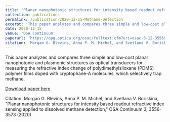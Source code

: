 ```yaml
---
title: "Planar nanophotonic structures for intensity based readout refractive index sensing applied to dissolved methane detection"
collection: publications
permalink: /publication/2020-12-15-Methane-Detection
excerpt: 'This paper analyzes and compares three simple and low-cost planar nanophotonic and plasmonic structures as optical transducers for measuring the refractive index change of polydimethylsiloxane (PDMS) polymer films doped with cryptophane-A molecules, which selectively trap methane.'
date: 2020-12-15
venue: 'OSA Continuum'
paperurl: 'https://opg.optica.org/osac/fulltext.cfm?uri=osac-3-12-3556&id=444776'
citation: 'Morgan G. Blevins, Anna P. M. Michel, and Svetlana V. Boriskina, "Planar nanophotonic structures for intensity based readout refractive index sensing applied to dissolved methane detection," OSA Continuum 3, 3556-3573 (2020).'
---
```

This paper analyzes and compares three simple and low-cost planar nanophotonic and plasmonic structures as optical transducers for measuring the refractive index change of polydimethylsiloxane (PDMS) polymer films doped with cryptophane-A molecules, which selectively trap methane.

[Download paper here](https://opg.optica.org/osac/fulltext.cfm?uri=osac-3-12-3556&id=444776)

Citation: Morgan G. Blevins, Anna P. M. Michel, and Svetlana V. Boriskina, "Planar nanophotonic structures for intensity based readout refractive index sensing applied to dissolved methane detection," OSA Continuum 3, 3556-3573 (2020)
